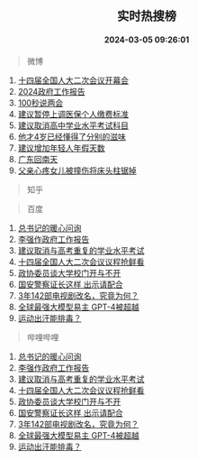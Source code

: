 <div align="center"><h2>实时热搜榜</h2><h4>2024-03-05 09:26:01</h4></div>

> 微博  

1. [十四届全国人大二次会议开幕会](https://s.weibo.com/weibo?q=%23%E5%8D%81%E5%9B%9B%E5%B1%8A%E5%85%A8%E5%9B%BD%E4%BA%BA%E5%A4%A7%E4%BA%8C%E6%AC%A1%E4%BC%9A%E8%AE%AE%E5%BC%80%E5%B9%95%E4%BC%9A%23&t=31&band_rank=1&Refer=top)<br />
2. [2024政府工作报告](https://s.weibo.com/weibo?q=%232024%E6%94%BF%E5%BA%9C%E5%B7%A5%E4%BD%9C%E6%8A%A5%E5%91%8A%23&t=31&band_rank=2&Refer=top)<br />
3. [100秒说两会](https://s.weibo.com/weibo?q=%23100%E7%A7%92%E8%AF%B4%E4%B8%A4%E4%BC%9A%23&t=31&band_rank=3&Refer=top)<br />
4. [建议暂停上调医保个人缴费标准](https://s.weibo.com/weibo?q=%23%E5%BB%BA%E8%AE%AE%E6%9A%82%E5%81%9C%E4%B8%8A%E8%B0%83%E5%8C%BB%E4%BF%9D%E4%B8%AA%E4%BA%BA%E7%BC%B4%E8%B4%B9%E6%A0%87%E5%87%86%23&t=31&band_rank=4&Refer=top)<br />
5. [建议取消高中学业水平考试科目](https://s.weibo.com/weibo?q=%23%E5%BB%BA%E8%AE%AE%E5%8F%96%E6%B6%88%E9%AB%98%E4%B8%AD%E5%AD%A6%E4%B8%9A%E6%B0%B4%E5%B9%B3%E8%80%83%E8%AF%95%E7%A7%91%E7%9B%AE%23&t=31&band_rank=5&Refer=top)<br />
6. [他才4岁已经懂得了分别的滋味](https://s.weibo.com/weibo?q=%23%E4%BB%96%E6%89%8D4%E5%B2%81%E5%B7%B2%E7%BB%8F%E6%87%82%E5%BE%97%E4%BA%86%E5%88%86%E5%88%AB%E7%9A%84%E6%BB%8B%E5%91%B3%23&t=31&band_rank=6&Refer=top)<br />
7. [建议增加年轻人年假天数](https://s.weibo.com/weibo?q=%23%E5%BB%BA%E8%AE%AE%E5%A2%9E%E5%8A%A0%E5%B9%B4%E8%BD%BB%E4%BA%BA%E5%B9%B4%E5%81%87%E5%A4%A9%E6%95%B0%23&t=31&band_rank=7&Refer=top)<br />
8. [广东回南天](https://s.weibo.com/weibo?q=%23%E5%B9%BF%E4%B8%9C%E5%9B%9E%E5%8D%97%E5%A4%A9%23&t=31&band_rank=8&Refer=top)<br />
9. [父亲心疼女儿被撞伤将床头柱锯掉](https://s.weibo.com/weibo?q=%23%E7%88%B6%E4%BA%B2%E5%BF%83%E7%96%BC%E5%A5%B3%E5%84%BF%E8%A2%AB%E6%92%9E%E4%BC%A4%E5%B0%86%E5%BA%8A%E5%A4%B4%E6%9F%B1%E9%94%AF%E6%8E%89%23&t=31&band_rank=9&Refer=top)<br />

> 知乎  


> 百度  

1. [总书记的暖心问询](https://www.baidu.com/s?wd=%E6%80%BB%E4%B9%A6%E8%AE%B0%E7%9A%84%E6%9A%96%E5%BF%83%E9%97%AE%E8%AF%A2&sa=fyb_news&rsv_dl=fyb_news)<br />
2. [李强作政府工作报告](https://www.baidu.com/s?wd=%E6%9D%8E%E5%BC%BA%E4%BD%9C%E6%94%BF%E5%BA%9C%E5%B7%A5%E4%BD%9C%E6%8A%A5%E5%91%8A&sa=fyb_news&rsv_dl=fyb_news)<br />
3. [建议取消与高考重复的学业水平考试](https://www.baidu.com/s?wd=%E5%BB%BA%E8%AE%AE%E5%8F%96%E6%B6%88%E4%B8%8E%E9%AB%98%E8%80%83%E9%87%8D%E5%A4%8D%E7%9A%84%E5%AD%A6%E4%B8%9A%E6%B0%B4%E5%B9%B3%E8%80%83%E8%AF%95&sa=fyb_news&rsv_dl=fyb_news)<br />
4. [十四届全国人大二次会议议程抢鲜看](https://www.baidu.com/s?wd=%E5%8D%81%E5%9B%9B%E5%B1%8A%E5%85%A8%E5%9B%BD%E4%BA%BA%E5%A4%A7%E4%BA%8C%E6%AC%A1%E4%BC%9A%E8%AE%AE%E8%AE%AE%E7%A8%8B%E6%8A%A2%E9%B2%9C%E7%9C%8B&sa=fyb_news&rsv_dl=fyb_news)<br />
5. [政协委员谈大学校门开与不开](https://www.baidu.com/s?wd=%E6%94%BF%E5%8D%8F%E5%A7%94%E5%91%98%E8%B0%88%E5%A4%A7%E5%AD%A6%E6%A0%A1%E9%97%A8%E5%BC%80%E4%B8%8E%E4%B8%8D%E5%BC%80&sa=fyb_news&rsv_dl=fyb_news)<br />
6. [国安警察证长这样 出示请配合](https://www.baidu.com/s?wd=%E5%9B%BD%E5%AE%89%E8%AD%A6%E5%AF%9F%E8%AF%81%E9%95%BF%E8%BF%99%E6%A0%B7+%E5%87%BA%E7%A4%BA%E8%AF%B7%E9%85%8D%E5%90%88&sa=fyb_news&rsv_dl=fyb_news)<br />
7. [3年142部电视剧改名，究竟为何？](https://www.baidu.com/s?wd=3%E5%B9%B4142%E9%83%A8%E7%94%B5%E8%A7%86%E5%89%A7%E6%94%B9%E5%90%8D%EF%BC%8C%E7%A9%B6%E7%AB%9F%E4%B8%BA%E4%BD%95%EF%BC%9F&sa=fyb_news&rsv_dl=fyb_news)<br />
8. [全球最强大模型易主 GPT-4被超越](https://www.baidu.com/s?wd=%E5%85%A8%E7%90%83%E6%9C%80%E5%BC%BA%E5%A4%A7%E6%A8%A1%E5%9E%8B%E6%98%93%E4%B8%BB+GPT-4%E8%A2%AB%E8%B6%85%E8%B6%8A&sa=fyb_news&rsv_dl=fyb_news)<br />
9. [运动出汗能排毒？](https://www.baidu.com/s?wd=%E8%BF%90%E5%8A%A8%E5%87%BA%E6%B1%97%E8%83%BD%E6%8E%92%E6%AF%92%EF%BC%9F&sa=fyb_news&rsv_dl=fyb_news)<br />

> 哔哩哔哩  

1. [总书记的暖心问询](https://www.baidu.com/s?wd=%E6%80%BB%E4%B9%A6%E8%AE%B0%E7%9A%84%E6%9A%96%E5%BF%83%E9%97%AE%E8%AF%A2&sa=fyb_news&rsv_dl=fyb_news)<br />
2. [李强作政府工作报告](https://www.baidu.com/s?wd=%E6%9D%8E%E5%BC%BA%E4%BD%9C%E6%94%BF%E5%BA%9C%E5%B7%A5%E4%BD%9C%E6%8A%A5%E5%91%8A&sa=fyb_news&rsv_dl=fyb_news)<br />
3. [建议取消与高考重复的学业水平考试](https://www.baidu.com/s?wd=%E5%BB%BA%E8%AE%AE%E5%8F%96%E6%B6%88%E4%B8%8E%E9%AB%98%E8%80%83%E9%87%8D%E5%A4%8D%E7%9A%84%E5%AD%A6%E4%B8%9A%E6%B0%B4%E5%B9%B3%E8%80%83%E8%AF%95&sa=fyb_news&rsv_dl=fyb_news)<br />
4. [十四届全国人大二次会议议程抢鲜看](https://www.baidu.com/s?wd=%E5%8D%81%E5%9B%9B%E5%B1%8A%E5%85%A8%E5%9B%BD%E4%BA%BA%E5%A4%A7%E4%BA%8C%E6%AC%A1%E4%BC%9A%E8%AE%AE%E8%AE%AE%E7%A8%8B%E6%8A%A2%E9%B2%9C%E7%9C%8B&sa=fyb_news&rsv_dl=fyb_news)<br />
5. [政协委员谈大学校门开与不开](https://www.baidu.com/s?wd=%E6%94%BF%E5%8D%8F%E5%A7%94%E5%91%98%E8%B0%88%E5%A4%A7%E5%AD%A6%E6%A0%A1%E9%97%A8%E5%BC%80%E4%B8%8E%E4%B8%8D%E5%BC%80&sa=fyb_news&rsv_dl=fyb_news)<br />
6. [国安警察证长这样 出示请配合](https://www.baidu.com/s?wd=%E5%9B%BD%E5%AE%89%E8%AD%A6%E5%AF%9F%E8%AF%81%E9%95%BF%E8%BF%99%E6%A0%B7+%E5%87%BA%E7%A4%BA%E8%AF%B7%E9%85%8D%E5%90%88&sa=fyb_news&rsv_dl=fyb_news)<br />
7. [3年142部电视剧改名，究竟为何？](https://www.baidu.com/s?wd=3%E5%B9%B4142%E9%83%A8%E7%94%B5%E8%A7%86%E5%89%A7%E6%94%B9%E5%90%8D%EF%BC%8C%E7%A9%B6%E7%AB%9F%E4%B8%BA%E4%BD%95%EF%BC%9F&sa=fyb_news&rsv_dl=fyb_news)<br />
8. [全球最强大模型易主 GPT-4被超越](https://www.baidu.com/s?wd=%E5%85%A8%E7%90%83%E6%9C%80%E5%BC%BA%E5%A4%A7%E6%A8%A1%E5%9E%8B%E6%98%93%E4%B8%BB+GPT-4%E8%A2%AB%E8%B6%85%E8%B6%8A&sa=fyb_news&rsv_dl=fyb_news)<br />
9. [运动出汗能排毒？](https://www.baidu.com/s?wd=%E8%BF%90%E5%8A%A8%E5%87%BA%E6%B1%97%E8%83%BD%E6%8E%92%E6%AF%92%EF%BC%9F&sa=fyb_news&rsv_dl=fyb_news)<br />
